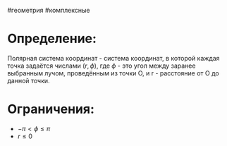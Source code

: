 #геометрия #комплексные
# Определение:
Полярная система координат - система координат, в которой каждая точка задаётся числами $(r, \phi)$, где $\phi$  - это угол между заранее выбранным лучом, проведённым из точки O, и r - расстояние от O до данной точки.
# Ограничения:
- $-\pi < \phi \leq \pi$
- $r \leq 0$ 